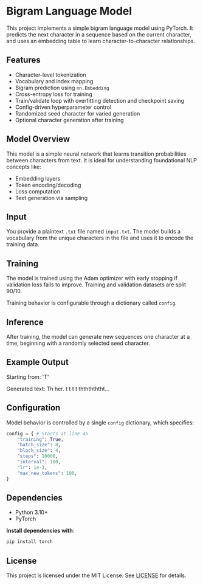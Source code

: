 # Bigram Language Model

This project implements a simple bigram language model using PyTorch. It predicts the next character in a sequence based on the current character, and uses an embedding table to learn character-to-character relationships.

## Features

- Character-level tokenization
- Vocabulary and index mapping
- Bigram prediction using `nn.Embedding`
- Cross-entropy loss for training
- Train/validate loop with overfitting detection and checkpoint saving
- Config-driven hyperparameter control
- Randomized seed character for varied generation
- Optional character generation after training

## Model Overview

This model is a simple neural network that learns transition probabilities between characters from text. It is ideal for understanding foundational NLP concepts like:

- Embedding layers
- Token encoding/decoding
- Loss computation
- Text generation via sampling

## Input

You provide a plaintext `.txt` file named `input.txt`. The model builds a vocabulary from the unique characters in the file and uses it to encode the training data.

## Training

The model is trained using the Adam optimizer with early stopping if validation loss fails to improve. Training and validation datasets are split 90/10.

Training behavior is configurable through a dictionary called `config`.

## Inference

After training, the model can generate new sequences one character at a time, beginning with a randomly selected seed character.

## Example Output

Starting from: 'T'

Generated text: Th her. t t t t thththththt...

## Configuration

Model behavior is controlled by a single `config` dictionary, which specifies:

```python
config = { # Starts at line 45
    "training": True,
    "batch_size": 8,
    "block_size": 4,
    "steps": 10000,
    "interval": 100,
    "lr": 1e-3,
    "max_new_tokens": 100,
}
```

## Dependencies

- Python 3.10+
- PyTorch

**Install dependencies with**:
```bash
pip install torch
```

## License

This project is licensed under the MIT License. See [LICENSE](https://github.com/Yosna/Bigram-Character-Predictor/blob/main/LICENSE) for details.
